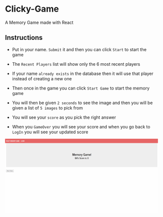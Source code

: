 # Clicky-Game
A Memory Game made with React

## Instructions

* Put in your name. `Submit` it and then you can click `Start` to start the game

* The `Recent Players` list will show only the 6 most recent players

* If your name `already exists` in the database then it will use that player instead of creating a new one

* Then once in the game you can click `Start Game` to start the memory game

* You will then be given `2 seconds` to see the image and then you will be given a list of `5 images` to pick from

* You will see your `score` as you pick the right answer

* When you `GameOver` you will see your score and when you go back to `LogIn` you will see your updated score 

![gameplay](https://raw.githubusercontent.com/AeroAtlas/Clicky-Game/master/clicky-game/ImagesReadMe/Click-GamePlay.gif)